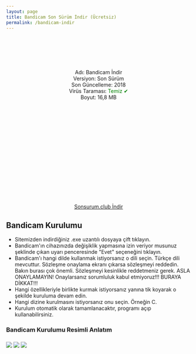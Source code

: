 ```yaml
---
layout: page
title: Bandicam Son Sürüm İndir (Ücretsiz)
permalink: /bandicam-indir
---
```

<center>
<script async="" src="//pagead2.googlesyndication.com/pagead/js/adsbygoogle.js"></script>
<!-- 200 90 -->
<ins class="adsbygoogle" data-ad-client="ca-pub-7942429830883405" data-ad-slot="4977168797" style="display: inline-block; height: 90px; width: 200px;"></ins>
<script>
(adsbygoogle = window.adsbygoogle || []).push({});
</script></center>
<center>
Adı: Bandicam İndir<br />
Versiyon: Son Sürüm<br />
Son Güncelleme: 2018<br />
Virüs Taraması: <span style="color:green;">Temiz &#10004;</span><br />
Boyut: 16,8 MB<br />
<center>
<script async src="//pagead2.googlesyndication.com/pagead/js/adsbygoogle.js"></script>
<!-- 336 -->
<ins class="adsbygoogle"
     style="display:inline-block;width:336px;height:280px"
     data-ad-client="ca-pub-7942429830883405"
     data-ad-slot="9585734309"></ins>
<script>
(adsbygoogle = window.adsbygoogle || []).push({});
</script>
</center>
<a target="_blank" rel="nofollow" href="https://sonsurum.club" target="_blank">Sonsurum.club İndir</a>
</center>
<h2>Bandicam Kurulumu</h2>
<ul><li>Sitemizden indirdiğiniz .exe uzantılı dosyaya çift tıklayın.</li>
<li>Bandicam'ın cihazınızda değişiklik yapmasına izin veriyor musunuz şeklinde çıkan uyarı penceresinde "Evet" seçeneğini tıklayın.</li>
<li>Bandicam'ı hangi dilde kullanmak istiyorsanız o dili seçin. Türkçe dili mevcuttur. Sözleşme onaylama ekranı çıkarsa sözleşmeyi reddedin. Bakın burası çok önemli. Sözleşmeyi kesinlikle reddetmeniz gerek. ASLA ONAYLAMAYIN! Onaylarsanız sorumluluk kabul etmiyoruz!!! BURAYA DİKKAT!!!</li>
<li>Hangi özellikleriyle birlikte kurmak istiyorsanız yanına tik koyarak o şekilde kuruluma devam edin.</li>
<li>Hangi dizine kurulmasını istiyorsanız onu seçin. Örneğin C.</li>
<li>Kurulum otomatik olarak tamamlanacaktır, programı açıp kullanabilirsiniz.</li></ul>
<script async src="//pagead2.googlesyndication.com/pagead/js/adsbygoogle.js"></script>
<!-- KingBaglanti -->
<ins class="adsbygoogle"
     style="display:block"
     data-ad-client="ca-pub-7942429830883405"
     data-ad-slot="4590880399"
     data-ad-format="link"></ins>
<script>
(adsbygoogle = window.adsbygoogle || []).push({});
</script>
<h3>Bandicam Kurulumu Resimli Anlatım<h3/>
<img src="https://bandicam.sonsurum.club/bandicam-kurulumu1.jpg">
<img src="https://bandicam.sonsurum.club/bandicam-kurulumu2.jpg">
<img src="https://bandicam.sonsurum.club/bandicam-kurulumu3.jpg">
